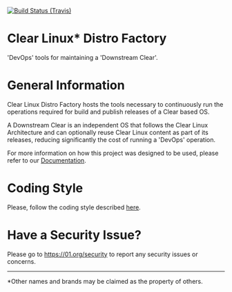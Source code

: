 [![Build Status (Travis)](https://api.travis-ci.org/clearlinux/clr-distro-factory.svg?branch=master)](https://travis-ci.org/clearlinux/clr-distro-factory)

# Clear Linux* Distro Factory
'DevOps' tools for maintaining a 'Downstream Clear'.

# General Information
Clear Linux Distro Factory hosts the tools necessary to continuously run the
operations required for build and publish releases of a Clear based OS.

A Downstream Clear is an independent OS that follows the Clear Linux Architecture
and can optionally reuse Clear Linux content as part of its releases, reducing
significantly the cost of running a 'DevOps' operation.

For more information on how this project was designed to be used, please refer
to our [Documentation](https://github.com/clearlinux/clr-distro-factory/wiki).

# Coding Style
Please, follow the coding style described [here](https://github.com/clearlinux/clr-distro-factory/wiki/Shell-Code-Style-and-Considerations).

 # Have a Security Issue?
 Please go to https://01.org/security to report any security issues or concerns.

---
*Other names and brands may be claimed as the property of others.
